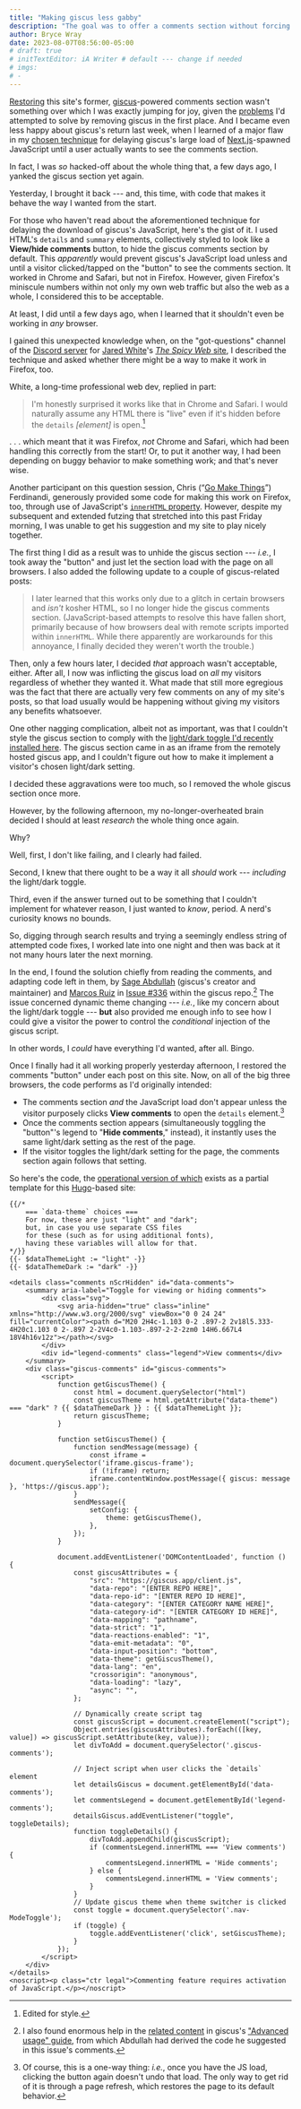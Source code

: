 ```yaml
---
title: "Making giscus less gabby"
description: "The goal was to offer a comments section without forcing a massive JavaScript load on every visitor. Mission accomplished. Here’s how."
author: Bryce Wray
date: 2023-08-07T08:56:00-05:00
# draft: true
# initTextEditor: iA Writer # default --- change if needed
# imgs:
# -
---
```


[Restoring](/posts/2023/06/return-giscus/) this site's former, [giscus](https://giscus.app)-powered comments section wasn't something over which I was exactly jumping for joy, given the [problems](/posts/2022/10/letting-go-giscus/) I'd attempted to solve by removing giscus in the first place. And I became even less happy about giscus's return last week, when I learned of a major flaw in my [chosen technique](/posts/2022/07/more-tips-using-giscus/#dont-show-it-by-default) for delaying giscus's large load of [Next.js](https://nextjs.org)-spawned JavaScript until a user actually wants to see the comments section.

In fact, I was *so* hacked-off about the whole thing that, a few days ago, I yanked the giscus section yet again.

Yesterday, I brought it back --- and, this time, with code that makes it behave the way I wanted from the start.

<!--more-->

For those who haven't read about the aforementioned technique for delaying the download of giscus's JavaScript, here's the gist of it. I used HTML's `details` and `summary` elements, collectively styled to look like a **View/hide comments** button, to hide the giscus comments section by default. This *apparently* would prevent giscus's JavaScript load unless and until a visitor clicked/tapped on the "button" to see the comments section. It worked in Chrome and Safari, but not in Firefox. However, given Firefox's miniscule numbers within not only my own web traffic but also the web as a whole, I considered this to be acceptable.

At least, I did until a few days ago, when I learned that it shouldn't even be working in *any* browser.

I gained this unexpected knowledge when, on the "got-questions" channel of the [Discord server](https://discord.gg/CUuYVH7Qa9) for [Jared White](https://jaredwhite.com/)'s [*The Spicy Web* site](https://www.spicyweb.dev/), I described the technique and asked whether there might be a way to make it work in Firefox, too.

White, a long-time professional web dev, replied in part:

> I'm honestly surprised it works like that in Chrome and Safari. I would naturally assume any HTML there is "live" even if it's hidden before the `details` *[element]* is open.[^style]

[^style]: Edited for style.

. . . which meant that it was Firefox, *not* Chrome and Safari, which had been handling this correctly from the start! Or, to put it another way, I had been depending on buggy behavior to make something work; and that's never wise.

Another participant on this question session, Chris (“[Go Make Things](https://gomakethings.com/)”) Ferdinandi, generously provided some code for making this work on Firefox, too, through use of JavaScript's [`innerHTML` property](https://developer.mozilla.org/en-US/docs/Web/API/Element/innerHTML). However, despite my subsequent and extended futzing that stretched into this past Friday morning, I was unable to get his suggestion and my site to play nicely together.

The first thing I did as a result was to unhide the giscus section --- *i.e.*, I took away the "button" and just let the section load with the page on all browsers. I also added the following update to a couple of giscus-related posts:

> I later learned that this works only due to a glitch in certain browsers and *isn't* kosher HTML, so I no longer hide the giscus comments section. (JavaScript-based attempts to resolve this have fallen short, primarily because of how browsers deal with remote scripts imported within `innerHTML`. While there apparently are workarounds for this annoyance, I finally decided they weren't worth the trouble.)

Then, only a few hours later, I decided *that* approach wasn't acceptable, either. After all, I now was inflicting the giscus load on *all* my visitors regardless of whether they wanted it. What made that still more egregious was the fact that there are actually very few comments on any of my site's posts, so that load usually would be happening without giving my visitors any benefits whatsoever.

One other nagging complication, albeit not as important, was that I couldn't style the giscus section to comply with the [light/dark toggle I'd recently installed here](/posts/2023/06/great-take-toggle/). The giscus section came in as an iframe from the remotely hosted giscus app, and I couldn't figure out how to make it implement a visitor's chosen light/dark setting.

I decided these aggravations were too much, so I removed the whole giscus section once more.

However, by the following afternoon, my no-longer-overheated brain decided I should at least *research* the whole thing once again.

Why?

Well, first, I don't like failing, and I clearly had failed.

Second, I knew that there ought to be a way it all *should* work --- *including* the light/dark toggle.

Third, even if the answer turned out to be something that I couldn't implement for whatever reason, I just wanted to *know*, period. A nerd's curiosity knows no bounds.

So, digging through search results and trying a seemingly endless string of attempted code fixes, I worked late into one night and then was back at it not many hours later the next morning.

In the end, I found the solution chiefly from reading the comments, and adapting code left in them, by [Sage Abdullah](https://github.com/laymonage) (giscus's creator and maintainer) and [Marcos Ruiz](https://github.com/marcosruiz) in [Issue #336](https://github.com/giscus/giscus/issues/336) within the giscus repo.[^AdvGuide] The issue concerned dynamic theme changing --- *i.e.*, like my concern about the light/dark toggle --- **but** also provided me enough info to see how I could give a visitor the power to control the *conditional* injection of the giscus script.

[^AdvGuide]: I also found enormous help in the [related content](https://github.com/giscus/giscus/blob/main/ADVANCED-USAGE.md#parent-to-giscus-message-events) in giscus's ["Advanced usage" guide](https://github.com/giscus/giscus/blob/main/ADVANCED-USAGE.md), from which Abdullah had derived the code he suggested in this issue's comments.

In other words, I *could* have everything I'd wanted, after all. Bingo.

Once I finally had it all working properly yesterday afternoon, I restored the comments "button" under each post on this site. Now, on all of the big three browsers, the code performs as I'd originally intended:

- The comments section *and* the JavaScript load don't appear unless the visitor purposely clicks **View comments** to open the `details` element.[^oneWay]
- Once the comments section appears (simultaneously toggling the "button"'s legend to "**Hide comments**," instead), it instantly uses the same light/dark setting as the rest of the page.
- If the visitor toggles the light/dark setting for the page, the comments section again follows that setting.

[^oneWay]: Of course, this is a one-way thing: *i.e.*, once you have the JS load, clicking the button again doesn't undo that load. The only way to get rid of it is through a page refresh, which restores the page to its default behavior.

So here's the code, the [operational version of which](https://github.com/brycewray/hugo-site/blob/main/layouts/partials/comments-giscus.html) exists as a partial template for this [Hugo](https://gohugo.io)-based site:

```go-html-template{filename="comments-giscus.html" bigdiv=true}
{{/*
	=== `data-theme` choices ===
	For now, these are just "light" and "dark";
	but, in case you use separate CSS files
	for these (such as for using additional fonts),
	having these variables will allow for that.
*/}}
{{- $dataThemeLight := "light" -}}
{{- $dataThemeDark := "dark" -}}

<details class="comments nScrHidden" id="data-comments">
	<summary aria-label="Toggle for viewing or hiding comments">
		<div class="svg">
			<svg aria-hidden="true" class="inline" xmlns="http://www.w3.org/2000/svg" viewBox="0 0 24 24" fill="currentColor"><path d="M20 2H4c-1.103 0-2 .897-2 2v18l5.333-4H20c1.103 0 2-.897 2-2V4c0-1.103-.897-2-2-2zm0 14H6.667L4 18V4h16v12z"></path></svg>
		</div>
		<div id="legend-comments" class="legend">View comments</div>
	</summary>
	<div class="giscus-comments" id="giscus-comments">
		<script>
			function getGiscusTheme() {
				const html = document.querySelector("html")
				const giscusTheme = html.getAttribute("data-theme") === "dark" ? {{ $dataThemeDark }} : {{ $dataThemeLight }};
				return giscusTheme;
			}

			function setGiscusTheme() {
				function sendMessage(message) {
					const iframe = document.querySelector('iframe.giscus-frame');
					if (!iframe) return;
					iframe.contentWindow.postMessage({ giscus: message }, 'https://giscus.app');
				}
				sendMessage({
					setConfig: {
						theme: getGiscusTheme(),
					},
				});
			}

			document.addEventListener('DOMContentLoaded', function () {
				const giscusAttributes = {
					"src": "https://giscus.app/client.js",
					"data-repo": "[ENTER REPO HERE]",
					"data-repo-id": "[ENTER REPO ID HERE]",
					"data-category": "[ENTER CATEGORY NAME HERE]",
					"data-category-id": "[ENTER CATEGORY ID HERE]",
					"data-mapping": "pathname",
					"data-strict": "1",
					"data-reactions-enabled": "1",
					"data-emit-metadata": "0",
					"data-input-position": "bottom",
					"data-theme": getGiscusTheme(),
					"data-lang": "en",
					"crossorigin": "anonymous",
					"data-loading": "lazy",
					"async": "",
				};

				// Dynamically create script tag
				const giscusScript = document.createElement("script");
				Object.entries(giscusAttributes).forEach(([key, value]) => giscusScript.setAttribute(key, value));
				let divToAdd = document.querySelector('.giscus-comments');

				// Inject script when user clicks the `details` element
				let detailsGiscus = document.getElementById('data-comments');
				let commentsLegend = document.getElementById('legend-comments');
				detailsGiscus.addEventListener("toggle", toggleDetails);
				function toggleDetails() {
					divToAdd.appendChild(giscusScript);
					if (commentsLegend.innerHTML === 'View comments') {
						commentsLegend.innerHTML = 'Hide comments';
					} else {
						commentsLegend.innerHTML = 'View comments';
					}
				}
				// Update giscus theme when theme switcher is clicked
				const toggle = document.querySelector('.nav-ModeToggle');
				if (toggle) {
					toggle.addEventListener('click', setGiscusTheme);
				}
			});
		</script>
	</div>
</details>
<noscript><p class="ctr legal">Commenting feature requires activation of JavaScript.</p></noscript>
```
